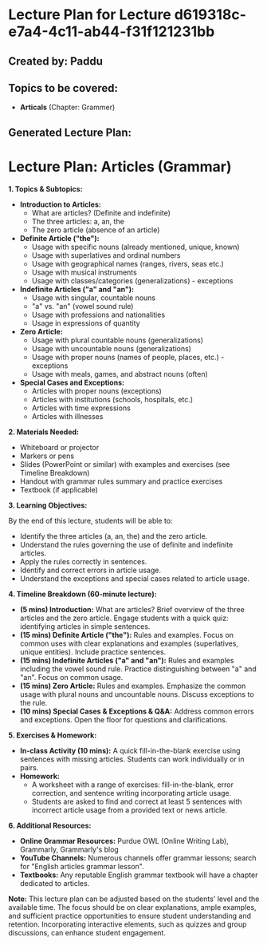 # Lecture Plan for Lecture d619318c-e7a4-4c11-ab44-f31f121231bb

## Created by: Paddu

## Topics to be covered:

- **Articals** (Chapter: Grammer)

## Generated Lecture Plan:

# Lecture Plan: Articles (Grammar)

**1. Topics & Subtopics:**

* **Introduction to Articles:**
    * What are articles? (Definite and indefinite)
    * The three articles: a, an, the
    * The zero article (absence of an article)
* **Definite Article ("the"):**
    * Usage with specific nouns (already mentioned, unique, known)
    * Usage with superlatives and ordinal numbers
    * Usage with geographical names (ranges, rivers, seas etc.)
    * Usage with musical instruments
    * Usage with classes/categories (generalizations) - exceptions
* **Indefinite Articles ("a" and "an"):**
    * Usage with singular, countable nouns
    * "a" vs. "an" (vowel sound rule)
    * Usage with professions and nationalities
    * Usage in expressions of quantity
* **Zero Article:**
    * Usage with plural countable nouns (generalizations)
    * Usage with uncountable nouns (generalizations)
    * Usage with proper nouns (names of people, places, etc.) - exceptions
    * Usage with meals, games, and abstract nouns (often)
* **Special Cases and Exceptions:**
    * Articles with proper nouns (exceptions)
    * Articles with institutions (schools, hospitals, etc.)
    * Articles with time expressions
    * Articles with illnesses


**2. Materials Needed:**

* Whiteboard or projector
* Markers or pens
* Slides (PowerPoint or similar) with examples and exercises (see Timeline Breakdown)
* Handout with grammar rules summary and practice exercises
* Textbook (if applicable)


**3. Learning Objectives:**

By the end of this lecture, students will be able to:

* Identify the three articles (a, an, the) and the zero article.
* Understand the rules governing the use of definite and indefinite articles.
* Apply the rules correctly in sentences.
* Identify and correct errors in article usage.
* Understand the exceptions and special cases related to article usage.


**4. Timeline Breakdown (60-minute lecture):**

* **(5 mins) Introduction:** What are articles?  Brief overview of the three articles and the zero article.  Engage students with a quick quiz: identifying articles in simple sentences.
* **(15 mins) Definite Article ("the"):** Rules and examples.  Focus on common uses with clear explanations and examples (superlatives, unique entities).  Include practice sentences.
* **(15 mins) Indefinite Articles ("a" and "an"):** Rules and examples including the vowel sound rule.  Practice distinguishing between "a" and "an".  Focus on common usage.
* **(15 mins) Zero Article:** Rules and examples.  Emphasize the common usage with plural nouns and uncountable nouns. Discuss exceptions to the rule.
* **(10 mins) Special Cases & Exceptions & Q&A:** Address common errors and exceptions.  Open the floor for questions and clarifications.


**5. Exercises & Homework:**

* **In-class Activity (10 mins):** A quick fill-in-the-blank exercise using sentences with missing articles.  Students can work individually or in pairs.
* **Homework:**
    * A worksheet with a range of exercises: fill-in-the-blank, error correction, and sentence writing incorporating article usage.
    * Students are asked to find and correct at least 5 sentences with incorrect article usage from a provided text or news article.


**6. Additional Resources:**

* **Online Grammar Resources:**  Purdue OWL (Online Writing Lab), Grammarly, Grammarly's blog
* **YouTube Channels:**  Numerous channels offer grammar lessons; search for "English articles grammar lesson".
* **Textbooks:**  Any reputable English grammar textbook will have a chapter dedicated to articles.


**Note:**  This lecture plan can be adjusted based on the students' level and the available time.  The focus should be on clear explanations, ample examples, and sufficient practice opportunities to ensure student understanding and retention.  Incorporating interactive elements, such as quizzes and group discussions, can enhance student engagement.
